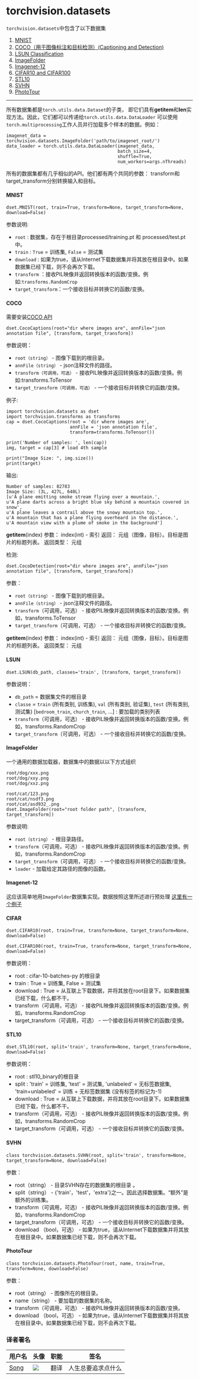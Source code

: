

# torchvision.datasets

`torchvision.datasets`中包含了以下数据集

1.  [MNIST](#mnist)
2.  [COCO（用于图像标注和目标检测）(Captioning and Detection)](#coco)
3.  [LSUN Classification](#lsun)
4.  [ImageFolder](#imagefolder)
5.  [Imagenet-12](#imagenet-12)
6.  [CIFAR10 and CIFAR100](#cifar)
7.  [STL10](#stl10)
8.  [SVHN](#SVHN)
9.  [PhotoTour](#PhotoTour)

* * *

所有数据集都是`torch.utils.data.Dataset`的子类， 即它们具有**getitem**和**len**实现方法。因此，它们都可以传递给`torch.utils.data.DataLoader` 可以使用`torch.multiprocessing`工作人员并行加载多个样本的数据。例如：

```
imagenet_data = torchvision.datasets.ImageFolder('path/to/imagenet_root/')
data_loader = torch.utils.data.DataLoader(imagenet_data,
                                          batch_size=4,
                                          shuffle=True,
                                          num_workers=args.nThreads) 
```

所有的数据集都有几乎相似的API。他们都有两个共同的参数： transform和 target_transform分别转换输入和目标。

#### MNIST

```
dset.MNIST(root, train=True, transform=None, target_transform=None, download=False)
```

参数说明:

*   `root` : 数据集，存在于根目录processed/training.pt 和 processed/test.pt中。
*   `train` : `True` = 训练集, `False` = 测试集
*   `download` : 如果为true，请从Internet下载数据集并将其放在根目录中。如果数据集已经下载，则不会再次下载。
*   `transform` ：接收PIL映像并返回转换版本的函数/变换。例如:`transforms.RandomCrop`
*   `target_transform`：一个接收目标并转换它的函数/变换。

#### COCO

需要安装[COCO API](https://github.com/pdollar/coco/tree/master/PythonAPI)

```
dset.CocoCaptions(root="dir where images are", annFile="json annotation file", [transform, target_transform])
```

参数说明：

*   `root（string）` - 图像下载到的根目录。
*   `annFile（string）` - json注释文件的路径。
*   `transform（可调用，可选）` - 接收PIL映像并返回转换版本的函数/变换。例如:transforms.ToTensor
*   `target_transform（可调用，可选）` - 一个接收目标并转换它的函数/变换。

例子:

```
import torchvision.datasets as dset
import torchvision.transforms as transforms
cap = dset.CocoCaptions(root = 'dir where images are',
                        annFile = 'json annotation file',
                        transform=transforms.ToTensor())

print('Number of samples: ', len(cap))
img, target = cap[3] # load 4th sample

print("Image Size: ", img.size())
print(target)
```

输出:

```
Number of samples: 82783
Image Size: (3L, 427L, 640L)
[u'A plane emitting smoke stream flying over a mountain.',
u'A plane darts across a bright blue sky behind a mountain covered in snow',
u'A plane leaves a contrail above the snowy mountain top.',
u'A mountain that has a plane flying overheard in the distance.',
u'A mountain view with a plume of smoke in the background']
```

**getitem**(index) 参数： index(int) - 索引 返回： 元组（图像，目标）。目标是图片的标题列表。 返回类型： 元组

检测:

```
dset.CocoDetection(root="dir where images are", annFile="json annotation file", [transform, target_transform])
```

参数：

*   `root（string）` - 图像下载到的根目录。
*   `annFile（string）` - json注释文件的路径。
*   `transform`（可调用，可选） - 接收PIL映像并返回转换版本的函数/变换。例如，transforms.ToTensor
*   `target_transform`（可调用，可选） - 一个接收目标并转换它的函数/变换。

**getitem**(index) 参数： index(int) - 索引 返回： 元组（图像，目标）。目标是图片的标题列表。 返回类型： 元组

#### LSUN

```
dset.LSUN(db_path, classes='train', [transform, target_transform])
```

参数说明：

*   `db_path` = 数据集文件的根目录
*   `classe` = `train` (所有类别, 训练集), `val` (所有类别, 验证集), `test` (所有类别, 测试集) [`bedroom_train`, `church_train`, …] : 要加载的类别列表
*   `transform`（可调用，可选） - 接收PIL映像并返回转换版本的函数/变换。例如，transforms.RandomCrop
*   `target_transform`（可调用，可选） - 一个接收目标并转换它的函数/变换。

#### ImageFolder

一个通用的数据加载器，数据集中的数据以以下方式组织

```
root/dog/xxx.png
root/dog/xxy.png
root/dog/xxz.png

root/cat/123.png
root/cat/nsdf3.png
root/cat/asd932_.png
dset.ImageFolder(root="root folder path", [transform, target_transform])
```

参数说明:

*   `root（string）` - 根目录路径。
*   `transform`（可调用，可选） - 接收PIL映像并返回转换版本的函数/变换。例如，transforms.RandomCrop
*   `target_transform`（可调用，可选） - 一个接收目标并转换它的函数/变换。
*   `loader` - 加载给定其路径的图像的函数。

#### Imagenet-12

这应该简单地用`ImageFolder`数据集实现。数据按照这里所述进行预处理 [这里有一个例子](https://github.com/pytorch/examples/blob/27e2a46c1d1505324032b1d94fc6ce24d5b67e97/imagenet/main.py#L48-L62)

#### CIFAR

```
dset.CIFAR10(root, train=True, transform=None, target_transform=None, download=False)

dset.CIFAR100(root, train=True, transform=None, target_transform=None, download=False)
```

参数说明：

*   root : cifar-10-batches-py 的根目录
*   train : True = 训练集, False = 测试集
*   download : True = 从互联上下载数据，并将其放在root目录下。如果数据集已经下载，什么都不干。
*   transform（可调用，可选） - 接收PIL映像并返回转换版本的函数/变换。例如，transforms.RandomCrop
*   target_transform（可调用，可选） - 一个接收目标并转换它的函数/变换。

#### STL10

```
dset.STL10(root, split='train', transform=None, target_transform=None, download=False)
```

参数说明：

*   root : stl10_binary的根目录
*   split : 'train' = 训练集, 'test' = 测试集, 'unlabeled' = 无标签数据集, 'train+unlabeled' = 训练 + 无标签数据集 (没有标签的标记为-1)
*   download : True = 从互联上下载数据，并将其放在root目录下。如果数据集已经下载，什么都不干。
*   transform（可调用，可选） - 接收PIL映像并返回转换版本的函数/变换。例如，transforms.RandomCrop
*   target_transform（可调用，可选） - 一个接收目标并转换它的函数/变换。

#### SVHN

```
class torchvision.datasets.SVHN(root, split='train', transform=None, target_transform=None, download=False)
```

参数：

*   root（string） - 目录SVHN存在的数据集的根目录 。
*   split（string） - {'train'，'test'，'extra'}之一。因此选择数据集。“额外”是额外的训练集。
*   transform（可调用，可选） - 接收PIL映像并返回转换版本的函数/变换。例如，transforms.RandomCrop
*   target_transform（可调用，可选） - 一个接收目标并转换它的函数/变换。
*   download （bool，可选） - 如果为true，请从Internet下载数据集并将其放在根目录中。如果数据集已经下载，则不会再次下载。

#### PhotoTour

```
class torchvision.datasets.PhotoTour(root, name, train=True, transform=None, download=False)
```

参数：

*   root（string） - 图像所在的根目录。
*   name（string） - 要加载的数据集的名称。
*   transform（可调用，可选） - 接收PIL映像并返回转换版本的函数/变换。
*   download （bool，可选） - 如果为true，请从Internet下载数据集并将其放在根目录中。如果数据集已经下载，则不会再次下载。

### 译者署名

| 用户名 | 头像 | 职能 | 签名 |
| --- | --- | --- | --- |
| [Song](https://ptorch.com) | ![](img/2018033000352689884.jpeg) | 翻译 | 人生总要追求点什么 |

